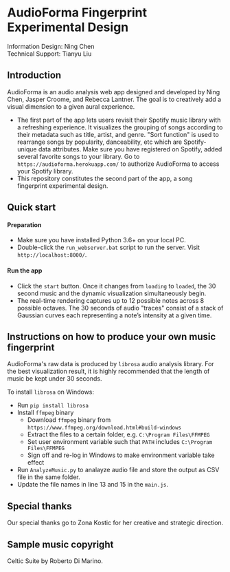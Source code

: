 # AudioForma Fingerprint Experimental Design

Information Design: Ning Chen  
Technical Support: Tianyu Liu

## Introduction
AudioForma is an audio analysis web app designed and developed by Ning Chen, Jasper Croome, and Rebecca Lantner. The goal is to creatively add a visual dimension to a given aural experience.
- The first part of the app lets users revisit their Spotify music library with a refreshing experience. It visualizes the grouping of songs according to their metadata such as title, artist, and genre. "Sort function" is used to rearrange songs by popularity, danceability, etc which are Spotify-unique data attributes. Make sure you have registered on Spotify, added several favorite songs to your library. Go to `https://audioforma.herokuapp.com/` to authorize AudioForma to access your Spotify library.
- This repository constitutes the second part of the app, a song fingerprint experimental design.

## Quick start

#### Preparation
+ Make sure you have installed Python 3.6+ on your local PC.
+ Double-click the `run_webserver.bat` script to run the server. Visit `http://localhost:8000/`.

#### Run the app
+ Click the `start` button. Once it changes from `loading` to `loaded`, the 30 second music and the dynamic visualization simultaneously begin.
+ The real-time rendering captures up to 12 possible notes across 8 possible octaves. The 30 seconds of audio "traces" consist of a stack of Gaussian curves each representing a note’s intensity at a given time.

## Instructions on how to produce your own music fingerprint
AudioForma's raw data is produced by `librosa` audio analysis library.
For the best visualization result, it is highly recommended that the length of music be kept under 30 seconds.

To install `librosa` on Windows:
- Run `pip install librosa`
- Install `ffmpeg` binary
  + Download `ffmpeg` binary from `https://www.ffmpeg.org/download.html#build-windows`
  + Extract the files to a certain folder, e.g. `C:\Program Files\FFMPEG`
  + Set user environment variable such that `PATH` includes `C:\Program Files\FFMPEG`
  + Sign off and re-log in Windows to make environment variable take effect
- Run `AnalyzeMusic.py` to analayze audio file and store the output as CSV file in the same folder.
- Update the file names in line 13 and 15 in the `main.js`.

## Special thanks
Our special thanks go to Zona Kostic for her creative and strategic direction.

## Sample music copyright
Celtic Suite by Roberto Di Marino.
